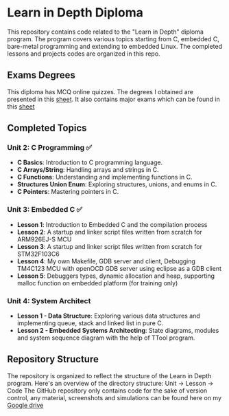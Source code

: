 
# Learn in Depth Diploma

This repository contains code related to the "Learn in Depth" diploma program. The program covers various topics starting from C, embedded C, bare-metal programming and extending to embedded Linux. The completed lessons and projects codes are organized in this repo.
## Exams Degrees
This diploma has MCQ online quizzes. The degrees I obtained are presented in this [sheet](https://docs.google.com/spreadsheets/d/1-RhVSX8D5e59ArxwQAZ7SBQgnF2vDLaunIXQzS-IwBk/edit?usp=drive_link).
It also contains major exams which can be found in this [sheet](https://docs.google.com/spreadsheets/d/1Dd21kKvUdmXYZ7ZtOY98hBQUxvTusX5RYDb1DWJ3_jg/edit?usp=drive_link)
## Completed Topics

### Unit 2: C Programming ✅
- **C Basics**: Introduction to C programming language.
- **C Arrays/String**: Handling arrays and strings in C.
- **C Functions**: Understanding and implementing functions in C.
- **Structures Union Enum**: Exploring structures, unions, and enums in C.
- **C Pointers**: Mastering pointers in C.

### Unit 3: Embedded C ✅
- **Lesson 1**: Introduction to Embedded C and the compilation process
- **Lesson 2**: A startup and linker script files written from scratch for ARM926EJ-S MCU
- **Lesson 3**: A startup and linker script files written from scratch for STM32F103C6
- **Lesson 4**: My own Makefile, GDB server and client, Debugging TM4C123 MCU with openOCD GDB server using eclipse as a GDB client
- **Lesson 5**: Debuggers types, dynamic allocation and heap, supporting malloc function on embedded platform (for training only)

### Unit 4: System Architect
- **Lesson 1 - Data Structure**: Exploring various data structures and implementing queue, stack and linked list in pure C.
- **Lesson 2 - Embedded Systems Architecting**: State diagrams, modules and system sequence diagram with the help of TTool program.

## Repository Structure

The repository is organized to reflect the structure of the Learn in Depth program. Here's an overview of the directory structure:
Unit -> Lesson -> Code
The GitHub repository only contains code for the sake of version control, any material, screenshots and simulations can be found here on my  [Google drive](https://drive.google.com/drive/folders/1k01LU9_HLwt75TEdyJRb8LvAUCDr3fAc?usp=drive_link)
